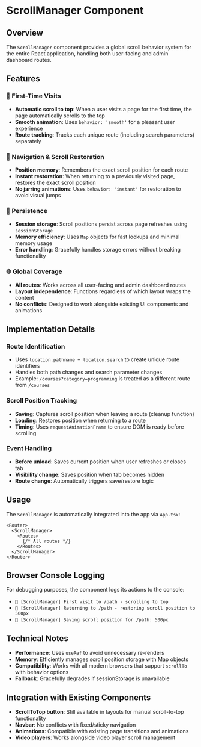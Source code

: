 # ScrollManager Component

## Overview
The `ScrollManager` component provides a global scroll behavior system for the entire React application, handling both user-facing and admin dashboard routes.

## Features

### 🎯 First-Time Visits
- **Automatic scroll to top**: When a user visits a page for the first time, the page automatically scrolls to the top
- **Smooth animation**: Uses `behavior: 'smooth'` for a pleasant user experience
- **Route tracking**: Tracks each unique route (including search parameters) separately

### 🔄 Navigation & Scroll Restoration
- **Position memory**: Remembers the exact scroll position for each route
- **Instant restoration**: When returning to a previously visited page, restores the exact scroll position
- **No jarring animations**: Uses `behavior: 'instant'` for restoration to avoid visual jumps

### 💾 Persistence
- **Session storage**: Scroll positions persist across page refreshes using `sessionStorage`
- **Memory efficiency**: Uses `Map` objects for fast lookups and minimal memory usage
- **Error handling**: Gracefully handles storage errors without breaking functionality

### 🌐 Global Coverage
- **All routes**: Works across all user-facing and admin dashboard routes
- **Layout independence**: Functions regardless of which layout wraps the content
- **No conflicts**: Designed to work alongside existing UI components and animations

## Implementation Details

### Route Identification
- Uses `location.pathname + location.search` to create unique route identifiers
- Handles both path changes and search parameter changes
- Example: `/courses?category=programming` is treated as a different route from `/courses`

### Scroll Position Tracking
- **Saving**: Captures scroll position when leaving a route (cleanup function)
- **Loading**: Restores position when returning to a route
- **Timing**: Uses `requestAnimationFrame` to ensure DOM is ready before scrolling

### Event Handling
- **Before unload**: Saves current position when user refreshes or closes tab
- **Visibility change**: Saves position when tab becomes hidden
- **Route change**: Automatically triggers save/restore logic

## Usage

The `ScrollManager` is automatically integrated into the app via `App.tsx`:

```tsx
<Router>
  <ScrollManager>
    <Routes>
      {/* All routes */}
    </Routes>
  </ScrollManager>
</Router>
```

## Browser Console Logging

For debugging purposes, the component logs its actions to the console:

- `🔄 [ScrollManager] First visit to /path - scrolling to top`
- `🔄 [ScrollManager] Returning to /path - restoring scroll position to 500px`
- `💾 [ScrollManager] Saving scroll position for /path: 500px`

## Technical Notes

- **Performance**: Uses `useRef` to avoid unnecessary re-renders
- **Memory**: Efficiently manages scroll position storage with Map objects
- **Compatibility**: Works with all modern browsers that support `scrollTo` with behavior options
- **Fallback**: Gracefully degrades if sessionStorage is unavailable

## Integration with Existing Components

- **ScrollToTop button**: Still available in layouts for manual scroll-to-top functionality
- **Navbar**: No conflicts with fixed/sticky navigation
- **Animations**: Compatible with existing page transitions and animations
- **Video players**: Works alongside video player scroll management
